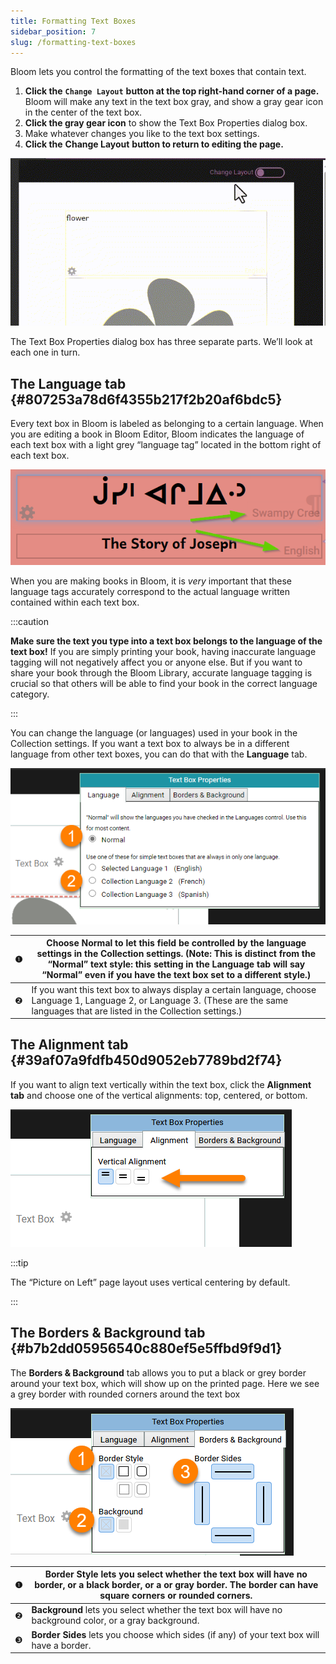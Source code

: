 ```yaml
---
title: Formatting Text Boxes
sidebar_position: 7
slug: /formatting-text-boxes
---
```




Bloom lets you control the formatting of the text boxes that contain text. 

1. **Click the** **`Change Layout`** **button at the top right-hand corner of a page.** Bloom will make any text in the text box gray, and show a gray gear icon in the center of the text box.
2. **Click the gray gear icon** to show the Text Box Properties dialog box.
3. Make whatever changes you like to the text box settings.
4. **Click the** **Change Layout** **button to return to editing the page.**

![](./48777320.gif)


The Text Box Properties dialog box has three separate parts. We’ll look at each one in turn. 


## The Language tab {#807253a78d6f4355b217f2b20af6bdc5}


Every text box in Bloom is labeled as belonging to a certain language. When you are editing a book in Bloom Editor, Bloom indicates the language of each text box with a light grey “language tag” located in the bottom right of each text box. 


![](./2035123588.png)


When you are making books in Bloom, it is _very_ important that these language tags accurately correspond to the actual language written contained within each text box.


:::caution

**Make sure the text you type into a text box belongs to the language of the text box!** 
If you are simply printing your book, having inaccurate language tagging will not negatively affect you or anyone else. But if you want to share your book through the Bloom Library, accurate language tagging is crucial so that others will be able to find your book in the correct language category. 

:::




You can change the language (or languages) used in your book in the Collection settings. If you want a text box to always be in a different language from other text boxes, you can do that with the **Language** tab.  


![](./1587682704.png)


| ❶ | Choose **Normal** to let this field be controlled by the language settings in the Collection settings.  (Note: This is distinct from the “Normal” text style: this setting in the Language tab will say “Normal” even if you have the text box set to a different style.)  |
| - | -------------------------------------------------------------------------------------------------------------------------------------------------------------------------------------------------------------------------------------------------------------------------- |
| ❷ | If you want this text box to always display a certain language, choose Language 1, Language 2, or Language 3. (These are the same languages that are listed in the Collection settings.)                                                                                   |


## The Alignment tab {#39af07a9fdfb450d9052eb7789bd2f74}


If you want to align text vertically within the text box, click the **Alignment tab** and choose one of the vertical alignments: top, centered, or bottom. 


![](./1384506557.png)


:::tip

The “Picture on Left” page layout uses vertical centering by default. 

:::




## The Borders & Background tab {#b7b2dd05956540c880ef5e5ffbd9f9d1}


The **Borders & Background** tab allows you to put a black or grey border around your text box, which will show up on the printed page. Here we see a grey border with rounded corners around the text box


![](./409806528.png)


| ❶ | **Border Style** lets you select whether the text box will have no border, or a black border, or a or gray border. The border can have square corners or rounded corners.  |
| - | -------------------------------------------------------------------------------------------------------------------------------------------------------------------------- |
| ❷ | **Background** lets you select whether the text box will have no background color, or a gray background.                                                                   |
| ❸ | **Border Sides** lets you choose which sides (if any) of your text box will have a border.                                                                                 |


